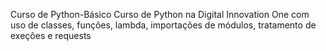 Curso de Python-Básico
Curso de Python na Digital Innovation One com uso de classes, funções, lambda, importações de módulos, tratamento de exeções e requests

